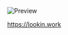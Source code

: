 ![Preview](https://cdn.lookin.work/public/style/images/independent/homepage/preview_en_2x.jpg "Preview")

https://lookin.work
